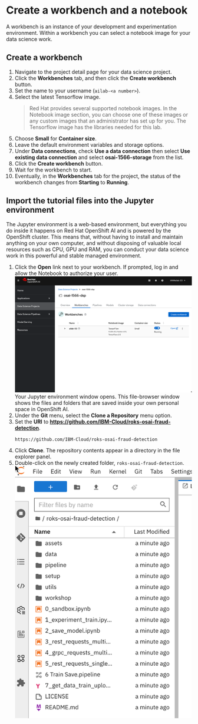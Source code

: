 # Create a workbench and a notebook

A workbench is an instance of your development and experimentation environment. Within a workbench you can select a notebook image for your data science work.

## Create a workbench

1. Navigate to the project detail page for your data science project.
1. Click the **Workbenches** tab, and then click the **Create workbench** button.
1. Set the name to your username (`ailab-<a number>`).
1. Select the latest Tensorflow image.
   > Red Hat provides several supported notebook images. In the Notebook image section, you can choose one of these images or any custom images that an administrator has set up for you. The Tensorflow image has the libraries needed for this lab.
1. Choose **Small** for **Container size**.
1. Leave the default environment variables and storage options.
1. Under **Data connections**, check **Use a data connection** then select **Use existing data connection** and select **osai-1566-storage** from the list.
1. Click the **Create workbench** button.
1. Wait for the workbench to start.
1. Eventually, in the **Workbenches** tab for the project, the status of the workbench changes from **Starting** to **Running**.

## Import the tutorial files into the Jupyter environment

The Jupyter environment is a web-based environment, but everything you do inside it happens on Red Hat OpenShift AI and is powered by the OpenShift cluster. This means that, without having to install and maintain anything on your own computer, and without disposing of valuable local resources such as CPU, GPU and RAM, you can conduct your data science work in this powerful and stable managed environment.

1. Click the **Open** link next to your workbench. If prompted, log in and allow the Notebook to authorize your user.
   ![](images/50-dsp-open-workbench.png ':size=600')
   Your Jupyter environment window opens. This file-browser window shows the files and folders that are saved inside your own personal space in OpenShift AI.
1. Under the **Git** menu, select the **Clone a Repository** menu option.
1. Set the **URI** to **https://github.com/IBM-Cloud/roks-osai-fraud-detection**.
   ```
   https://github.com/IBM-Cloud/roks-osai-fraud-detection
   ```
1. Click **Clone**. The repository contents appear in a directory in the file explorer panel.
1. Double-click on the newly created folder, `roks-osai-fraud-detection`.
   ![](images/50-dsp-cloned.png ':size=400')

